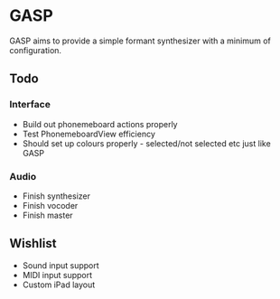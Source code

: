 # GASP

GASP aims to provide a simple formant synthesizer with a minimum of configuration.

## Todo

### Interface

- Build out phonemeboard actions properly
- Test PhonemeboardView efficiency
- Should set up colours properly - selected/not selected etc just like GASP

### Audio

- Finish synthesizer
- Finish vocoder
- Finish master

## Wishlist

- Sound input support
- MIDI input support
- Custom iPad layout
